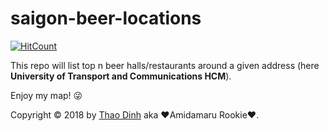 # saigon-beer-locations
[![HitCount](http://hits.dwyl.io/thaodt/saigon-beers.svg)](http://hits.dwyl.io/thaodt/saigon-beers)

This repo will list top n beer halls/restaurants around a given address (here **University of Transport and Communications HCM**).

Enjoy my map! :stuck_out_tongue_winking_eye:

Copyright &copy; 2018 by [Thao Dinh](https://github.com/thaodt) aka :hearts:Amidamaru Rookie:hearts:.
